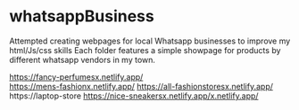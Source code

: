# whatsappBusiness
Attempted creating webpages for local Whatsapp businesses to improve my html/Js/css skills
Each folder features a simple showpage for products by different whatsapp vendors in my town. 


https://fancy-perfumesx.netlify.app/  
https://mens-fashionx.netlify.app/ 
https://all-fashionstoresx.netlify.app/
https://laptop-store
https://nice-sneakersx.netlify.app/x.netlify.app/
